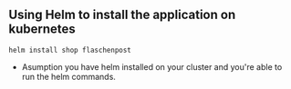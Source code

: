 ## Using Helm to install the application on kubernetes

`helm install shop flaschenpost`

* Asumption you have helm installed on your cluster and you're able to run the helm commands.